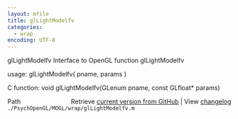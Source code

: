 ```yaml
---
layout: mfile
title: glLightModelfv
categories:
  - wrap
encoding: UTF-8
---
```


glLightModelfv  Interface to OpenGL function glLightModelfv

usage:  glLightModelfv( pname, params )

C function:  void glLightModelfv(GLenum pname, const GLfloat\* params)


<div class="code_header" style="text-align:right;">
  <span style="float:left;">Path&nbsp;&nbsp;</span> <span class="counter">Retrieve <a href=
  "https://raw.github.com/Psychtoolbox-3/Psychtoolbox-3/beta/./PsychOpenGL/MOGL/wrap/glLightModelfv.m">current version from GitHub</a> | View <a href=
  "https://github.com/Psychtoolbox-3/Psychtoolbox-3/commits/beta/./PsychOpenGL/MOGL/wrap/glLightModelfv.m">changelog</a></span>
</div>
<div class="code">
  <code>./PsychOpenGL/MOGL/wrap/glLightModelfv.m</code>
</div>
